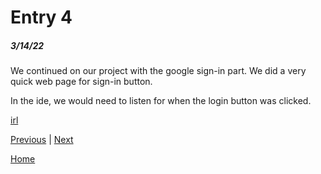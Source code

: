 # Entry 4
##### 3/14/22

We continued on our project with the google sign-in part. We did a very quick web page for sign-in button.

In the ide, we would need to listen for when the login button was clicked.

[irl](https://firebase.google.com/docs/auth/web/google-signin)

[Previous](entry03.md) | [Next](entry05.md)

[Home](../README.md)
